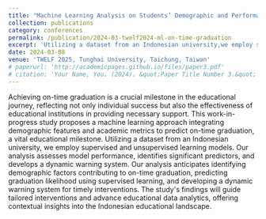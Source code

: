 ```yaml
---
title: "Machine Learning Analysis on Students’ Demographic and Performance to Predict On-Time Graduation: A Case Study in Indonesia"
collection: publications
category: conferences
permalink: /publication/2024-03-twelf2024-ml-on-time-graduation
excerpt: 'Utilizing a dataset from an Indonesian university,we employ supervised and unsupervised learning models. Our analysis assesses model performance, identifies significant predictors, and develops a dynamic warning system. Our analysis anticipates identifying demographic factors contributing to on-time graduation, predicting graduation likelihood using supervised learning, and developing a dynamic warning system for timely interventions.'
date: 2024-03-08
venue: 'TWELF 2025, Tunghai University, Taichung, Taiwan'
# paperurl: 'http://academicpages.github.io/files/paper3.pdf'
# citation: 'Your Name, You. (2024). &quot;Paper Title Number 3.&quot; <i>GitHub Journal of Bugs</i>. 1(3).'
---
```


Achieving on-time graduation is a crucial milestone in the educational journey, reflecting not only individual success but also the effectiveness of educational institutions in providing necessary support. This work-in-progress study proposes a machine learning approach integrating demographic features and academic metrics to predict on-time graduation, a vital educational milestone. Utilizing a dataset from an Indonesian university,
we employ supervised and unsupervised learning models. Our analysis assesses model performance, identifies significant predictors, and develops a dynamic warning system. Our analysis anticipates identifying demographic factors contributing to on-time graduation,
predicting graduation likelihood using supervised learning, and developing a dynamic warning system for timely interventions. The study's findings will guide tailored interventions and advance educational data analytics, offering contextual insights into the Indonesian educational landscape.